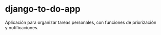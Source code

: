 # django-to-do-app
Aplicación para organizar tareas personales, con funciones de priorización y notificaciones.
